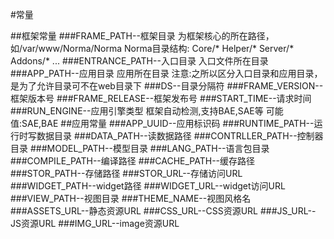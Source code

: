 #常量

##框架常量
###FRAME_PATH--框架目录
    为框架核心的所在路径，如/var/www/Norma/Norma
    Norma目录结构:
        Core/*
        Helper/*
        Server/*
        Addons/*
        ...
###ENTRANCE_PATH--入口目录
    入口文件所在目录
###APP_PATH--应用目录
    应用所在目录
注意:之所以区分入口目录和应用目录，是为了允许目录可不在web目录下
###DS--目录分隔符
###FRAME_VERSION--框架版本号
###FRAME_RELEASE--框架发布号
###START_TIME--请求时间
###RUN_ENGINE--应用引擎类型
    框架自动检测,支持BAE,SAE等
    可能值:SAE,BAE
##应用常量
###APP_UUID--应用标识码
###RUNTIME_PATH--运行时写数据目录
###DATA_PATH--读数据路径
###CONTRLLER_PATH--控制器目录
###MODEL_PATH--模型目录
###LANG_PATH--语言包目录
###COMPILE_PATH--编译路径
###CACHE_PATH--缓存路径
###STOR_PATH--存储路径
###STOR_URL--存储访问URL
###WIDGET_PATH--widget路径
###WIDGET_URL--widget访问URL
###VIEW_PATH--视图目录
###THEME_NAME--视图风格名
###ASSETS_URL--静态资源URL
###CSS_URL--CSS资源URL
###JS_URL--JS资源URL
###IMG_URL--image资源URL